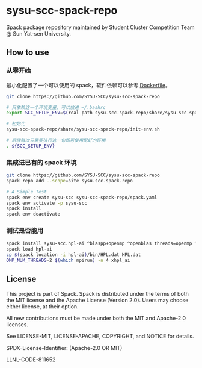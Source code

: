 # sysu-scc-spack-repo

[Spack](https://spack.readthedocs.io/en/stable/repositories.html) package repository maintained by Student Cluster Competition Team @ Sun Yat-sen University.

## How to use

### 从零开始

最小化配置了一个可以使用的 spack，软件依赖可以参考 [Dockerfile](./Dockerfile)。

```bash
git clone https://github.com/SYSU-SCC/sysu-scc-spack-repo

# 只依赖这一个环境变量，可以放进 ~/.bashrc
export SCC_SETUP_ENV=$(real path sysu-scc-spack-repo/share/sysu-scc-spack-repo/setup-env.sh)

# 初始化
sysu-scc-spack-repo/share/sysu-scc-spack-repo/init-env.sh

# 后续每次只需要执行这一句即可使用配好的环境
. ${SCC_SETUP_ENV}
```

### 集成进已有的 spack 环境

```bash
git clone https://github.com/SYSU-SCC/sysu-scc-spack-repo
spack repo add --scope=site sysu-scc-spack-repo

# A Simple Test
spack env create sysu-scc sysu-scc-spack-repo/spack.yaml
spack env activate -p sysu-scc
spack install
spack env deactivate
```

### 测试是否能用

```bash
spack install sysu-scc.hpl-ai ^blaspp+openmp ^openblas threads=openmp ^mpich
spack load hpl-ai
cp $(spack location -i hpl-ai)/bin/HPL.dat HPL.dat
OMP_NUM_THREADS=2 $(which mpirun) -n 4 xhpl_ai
```

## License

This project is part of Spack. Spack is distributed under the terms of both the
MIT license and the Apache License (Version 2.0). Users may choose either
license, at their option.

All new contributions must be made under both the MIT and Apache-2.0 licenses.

See LICENSE-MIT, LICENSE-APACHE, COPYRIGHT, and NOTICE for details.

SPDX-License-Identifier: (Apache-2.0 OR MIT)

LLNL-CODE-811652
